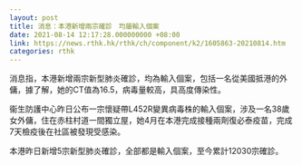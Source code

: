 ```yaml
---
layout: post
title: 消息：本港新增兩宗確診　均屬輸入個案
date: 2021-08-14 12:17:28.000000000 +08:00
link: https://news.rthk.hk/rthk/ch/component/k2/1605863-20210814.htm
categories: rthk
---
```


消息指，本港新增兩宗新型肺炎確診，均為輸入個案，包括一名從美國抵港的外傭，據了解，她的CT值為16.5，病毒量較高，具高度傳染性。

衞生防護中心昨日公布一宗懷疑帶L452R變異病毒株的輸入個案，涉及一名38歲女外傭，住在赤柱村道一間獨立屋，她4月在本港完成接種兩劑復必泰疫苗，完成7天檢疫後在社區被發現受感染。

本港昨日新增5宗新型肺炎確診，全部都是輸入個案，至今累計12030宗確診。

